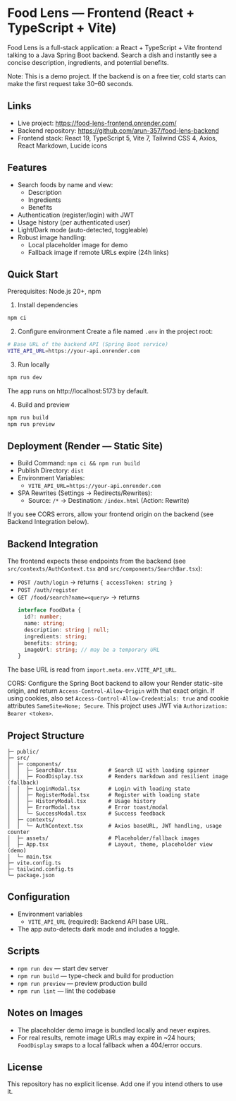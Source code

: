 # Food Lens — Frontend (React + TypeScript + Vite)

Food Lens is a full-stack application: a React + TypeScript + Vite frontend talking to a Java Spring Boot backend. Search a dish and instantly see a concise description, ingredients, and potential benefits.

Note: This is a demo project. If the backend is on a free tier, cold starts can make the first request take 30–60 seconds.

## Links
- Live project: https://food-lens-frontend.onrender.com/
- Backend repository: https://github.com/arun-357/food-lens-backend
- Frontend stack: React 19, TypeScript 5, Vite 7, Tailwind CSS 4, Axios, React Markdown, Lucide icons

## Features
- Search foods by name and view:
  - Description
  - Ingredients
  - Benefits
- Authentication (register/login) with JWT
- Usage history (per authenticated user)
- Light/Dark mode (auto-detected, toggleable)
- Robust image handling:
  - Local placeholder image for demo
  - Fallback image if remote URLs expire (24h links)

## Quick Start
Prerequisites: Node.js 20+, npm

1. Install dependencies
```bash
npm ci
```

2. Configure environment
Create a file named `.env` in the project root:
```bash
# Base URL of the backend API (Spring Boot service)
VITE_API_URL=https://your-api.onrender.com
```

3. Run locally
```bash
npm run dev
```
The app runs on http://localhost:5173 by default.

4. Build and preview
```bash
npm run build
npm run preview
```

## Deployment (Render — Static Site)
- Build Command: `npm ci && npm run build`
- Publish Directory: `dist`
- Environment Variables:
  - `VITE_API_URL=https://your-api.onrender.com`
- SPA Rewrites (Settings → Redirects/Rewrites):
  - Source: `/*` → Destination: `/index.html` (Action: Rewrite)

If you see CORS errors, allow your frontend origin on the backend (see Backend Integration below).

## Backend Integration
The frontend expects these endpoints from the backend (see `src/contexts/AuthContext.tsx` and `src/components/SearchBar.tsx`):
- `POST /auth/login` → returns `{ accessToken: string }`
- `POST /auth/register`
- `GET /food/search?name=<query>` → returns
  ```ts
  interface FoodData {
    id?: number;
    name: string;
    description: string | null;
    ingredients: string;
    benefits: string;
    imageUrl: string; // may be a temporary URL
  }
  ```
The base URL is read from `import.meta.env.VITE_API_URL`.

CORS: Configure the Spring Boot backend to allow your Render static-site origin, and return `Access-Control-Allow-Origin` with that exact origin. If using cookies, also set `Access-Control-Allow-Credentials: true` and cookie attributes `SameSite=None; Secure`. This project uses JWT via `Authorization: Bearer <token>`.

## Project Structure
```
├─ public/
├─ src/
│  ├─ components/
│  │  ├─ SearchBar.tsx          # Search UI with loading spinner
│  │  ├─ FoodDisplay.tsx        # Renders markdown and resilient image (fallback)
│  │  ├─ LoginModal.tsx         # Login with loading state
│  │  ├─ RegisterModal.tsx      # Register with loading state
│  │  ├─ HistoryModal.tsx       # Usage history
│  │  ├─ ErrorModal.tsx         # Error toast/modal
│  │  └─ SuccessModal.tsx       # Success feedback
│  ├─ contexts/
│  │  └─ AuthContext.tsx        # Axios baseURL, JWT handling, usage counter
│  ├─ assets/                   # Placeholder/fallback images
│  ├─ App.tsx                   # Layout, theme, placeholder view (demo)
│  └─ main.tsx
├─ vite.config.ts
├─ tailwind.config.ts
└─ package.json
```

## Configuration
- Environment variables
  - `VITE_API_URL` (required): Backend API base URL.
- The app auto-detects dark mode and includes a toggle.

## Scripts
- `npm run dev` — start dev server
- `npm run build` — type-check and build for production
- `npm run preview` — preview production build
- `npm run lint` — lint the codebase

## Notes on Images
- The placeholder demo image is bundled locally and never expires.
- For real results, remote image URLs may expire in ~24 hours; `FoodDisplay` swaps to a local fallback when a 404/error occurs.

## License
This repository has no explicit license. Add one if you intend others to use it.
